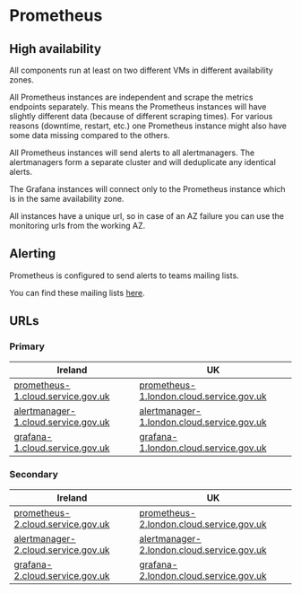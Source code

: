 # Prometheus

## High availability

All components run at least on two different VMs in different availability zones.

All Prometheus instances are independent and scrape the metrics endpoints separately. This means the Prometheus instances will have slightly different data (because of different scraping times). For various reasons (downtime, restart, etc.) one Prometheus instance might also have some data missing compared to the others.

All Prometheus instances will send alerts to all alertmanagers. The alertmanagers form a separate cluster and will deduplicate any identical alerts.

The Grafana instances will connect only to the Prometheus instance which is in the same availability zone.

All instances have a unique url, so in case of an AZ failure you can use the monitoring urls from the working AZ.

## Alerting

Prometheus is configured to send alerts to teams mailing lists.

You can find these mailing lists [here](/team/platform_alerting/).

## URLs

### Primary

| Ireland                                                                            | UK                                                                                               |
| ---------------------------------------------------------------------------------- | ------------------------------------------------------------------------------------------------ |
| [prometheus-1.cloud.service.gov.uk](https://prometheus-1.cloud.service.gov.uk)     | [prometheus-1.london.cloud.service.gov.uk](https://prometheus-1.london.cloud.service.gov.uk)     |
| [alertmanager-1.cloud.service.gov.uk](https://alertmanager-1.cloud.service.gov.uk) | [alertmanager-1.london.cloud.service.gov.uk](https://alertmanager-1.london.cloud.service.gov.uk) |
| [grafana-1.cloud.service.gov.uk](https://grafana-1.cloud.service.gov.uk)           | [grafana-1.london.cloud.service.gov.uk](https://grafana-1.london.cloud.service.gov.uk)           |

### Secondary

| Ireland                                                                            | UK                                                                                               |
| ---------------------------------------------------------------------------------- | ------------------------------------------------------------------------------------------------ |
| [prometheus-2.cloud.service.gov.uk](https://prometheus-2.cloud.service.gov.uk)     | [prometheus-2.london.cloud.service.gov.uk](https://prometheus-2.london.cloud.service.gov.uk)     |
| [alertmanager-2.cloud.service.gov.uk](https://alertmanager-2.cloud.service.gov.uk) | [alertmanager-2.london.cloud.service.gov.uk](https://alertmanager-2.london.cloud.service.gov.uk) |
| [grafana-2.cloud.service.gov.uk](https://grafana-2.cloud.service.gov.uk)           | [grafana-2.london.cloud.service.gov.uk](https://grafana-2.london.cloud.service.gov.uk)           |
